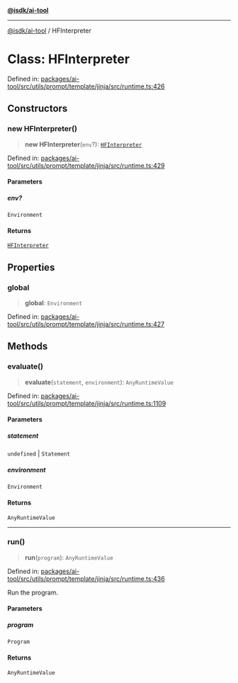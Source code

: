[**@isdk/ai-tool**](../README.md)

***

[@isdk/ai-tool](../globals.md) / HFInterpreter

# Class: HFInterpreter

Defined in: [packages/ai-tool/src/utils/prompt/template/jinja/src/runtime.ts:426](https://github.com/isdk/ai-tool.js/blob/83a1524a1644365964efc043a7a7991d8fd46b49/src/utils/prompt/template/jinja/src/runtime.ts#L426)

## Constructors

### new HFInterpreter()

> **new HFInterpreter**(`env`?): [`HFInterpreter`](HFInterpreter.md)

Defined in: [packages/ai-tool/src/utils/prompt/template/jinja/src/runtime.ts:429](https://github.com/isdk/ai-tool.js/blob/83a1524a1644365964efc043a7a7991d8fd46b49/src/utils/prompt/template/jinja/src/runtime.ts#L429)

#### Parameters

##### env?

`Environment`

#### Returns

[`HFInterpreter`](HFInterpreter.md)

## Properties

### global

> **global**: `Environment`

Defined in: [packages/ai-tool/src/utils/prompt/template/jinja/src/runtime.ts:427](https://github.com/isdk/ai-tool.js/blob/83a1524a1644365964efc043a7a7991d8fd46b49/src/utils/prompt/template/jinja/src/runtime.ts#L427)

## Methods

### evaluate()

> **evaluate**(`statement`, `environment`): `AnyRuntimeValue`

Defined in: [packages/ai-tool/src/utils/prompt/template/jinja/src/runtime.ts:1109](https://github.com/isdk/ai-tool.js/blob/83a1524a1644365964efc043a7a7991d8fd46b49/src/utils/prompt/template/jinja/src/runtime.ts#L1109)

#### Parameters

##### statement

`undefined` | `Statement`

##### environment

`Environment`

#### Returns

`AnyRuntimeValue`

***

### run()

> **run**(`program`): `AnyRuntimeValue`

Defined in: [packages/ai-tool/src/utils/prompt/template/jinja/src/runtime.ts:436](https://github.com/isdk/ai-tool.js/blob/83a1524a1644365964efc043a7a7991d8fd46b49/src/utils/prompt/template/jinja/src/runtime.ts#L436)

Run the program.

#### Parameters

##### program

`Program`

#### Returns

`AnyRuntimeValue`
